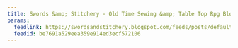 ```yaml
---
title: Swords &amp; Stitchery - Old Time Sewing &amp; Table Top Rpg Blog
params:
  feedlink: https://swordsandstitchery.blogspot.com/feeds/posts/default?alt=rss
  feedid: be7691a529eea359e914ed3ecf572106
---
```

